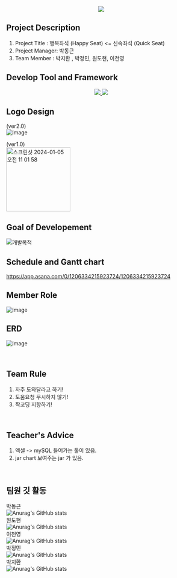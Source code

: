 
<p align='center'>
    <img src="https://capsule-render.vercel.app/api?type=waving&color=auto&height=300&section=header&text=%20Happy%20Seat&fontSize=90&animation=fadeIn&fontAlignY=38&desc=Enjoy%20your%20happy%20senior%20life!&descAlignY=61&descAlign=62"/>
</p>





## Project Description

1. Project Title : 행복좌석 (Happy Seat) <= 신속좌석 (Quick Seat) 
2. Project Manager: 박동근 
3. Team Member : 박지환 , 박정민, 원도현, 이천영


## Develop Tool and Framework
<p align='center'>
  <a href="https://github.com/ForrestDPark/QuickSeat_project/tree/main">
    <img src="https://img.shields.io/badge/Java%20-%23F7DF1E.svg?&style=for-the-badge&&logoColor=white"/>
  </a>
<a>
      <a href="#demo">
    <img src="https://img.shields.io/badge/JavaSwing%20-%234FC08D.svg?&style=for-the-badge&&logoColor=white"/>
  </a>
</a>
</p> 

## Logo Design
(ver2.0)
<br>![image](https://github.com/ForrestDPark/QuickSeat_project/assets/149550771/d2cc524d-ff13-4e25-a9c8-d4caeb52ef0c)


(ver1.0)
<br><img width="170" alt="스크린샷 2024-01-05 오전 11 01 58" src="https://github.com/BigDataTeam01/QuickSeat_project/assets/149550771/508ee701-6e74-4a36-9d99-920be7f70feb">

## Goal of Developement

![개발목적](https://github.com/ForrestDPark/QuickSeat_project/assets/149550771/9c09a7a4-6e6e-44c8-b646-e9221a5c81a4)


## Schedule and Gantt chart

https://app.asana.com/0/1206334215923724/1206334215923724


## Member Role
![image](https://github.com/ForrestDPark/QuickSeat_project/assets/149550771/de3beab7-547a-495a-98e1-82f11c39953e)


## ERD 
![image](https://github.com/ForrestDPark/QuickSeat_project/assets/149550771/050a7988-3d59-4cc4-b25c-0452ec3d7d4a)

<br>


## Team Rule
1. 자주 도와달라고 하기!
2. 도움요청 무시하지 않기!
3. 짝코딩 지향하기!
<br>

## Teacher's Advice
1. 엑셀 -> mySQL 들어가는  툴이 있음.
2. jar chart 보여주는 jar 가 있음.

<br>

## 팀원 깃 활동
박동근<br>
![Anurag's GitHub stats](https://github-readme-stats.vercel.app/api?username=ForrestDPark&show_icons=true&theme=radical)
<br>
원도현<br>
![Anurag's GitHub stats](https://github-readme-stats.vercel.app/api?username=HnG8N&show_icons=true&theme=radical)
<br>
이천영<br>
![Anurag's GitHub stats](https://github-readme-stats.vercel.app/api?username=lcy0512&show_icons=true&theme=radical)
<br>
박정민<br>
![Anurag's GitHub stats](https://github-readme-stats.vercel.app/api?username=tom3017&show_icons=true&theme=radical)
<br>
박지환<br>
![Anurag's GitHub stats](https://github-readme-stats.vercel.app/api?username=zlzlwn&show_icons=true&theme=radical)






